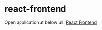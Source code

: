 # react-frontend

Open application at below url:
[React Frontend](http://react-frontend.localtest.me:3000/)